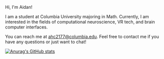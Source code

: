 Hi, I'm Aidan!

I am a student at Columbia University majoring in Math. 
Currently, I am interested in the fields of computational neuroscience, VR tech, and brain computer interfaces.

You can reach me at ahc2177@columbia.edu. Feel free to contact me if you have any questions or just want to chat!

[![Anurag's GitHub stats](https://github-readme-stats.vercel.app/api?username=aidanhchau&count_private=true)](https://github.com/anuraghazra/github-readme-stats)
